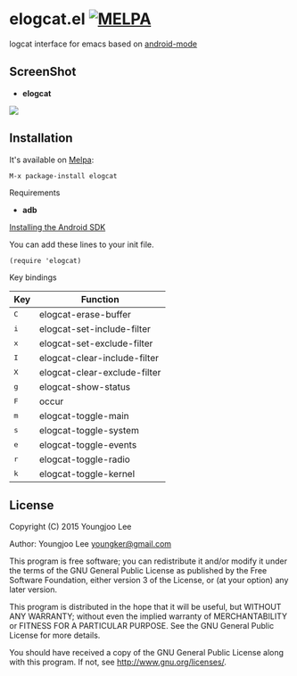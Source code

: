 # elogcat.el [![MELPA](http://melpa.org/packages/elogcat-badge.svg)](http://melpa.org/#/elogcat)

logcat interface for emacs based on [android-mode](https://github.com/remvee/android-mode)

## ScreenShot

- **elogcat**
<img align="center" src="https://raw.github.com/youngker/elogcat.el/master/elogcat.png">

## Installation

It's available on [Melpa](https://melpa.org/):

    M-x package-install elogcat

Requirements

- **adb**

[Installing the Android SDK](https://developer.android.com/sdk/installing/)

You can add these lines to your init file.

```elisp
(require 'elogcat)
```


Key bindings

Key | Function
--- | --------
<kbd>C</kbd> | elogcat-erase-buffer
<kbd>i</kbd> | elogcat-set-include-filter
<kbd>x</kbd> | elogcat-set-exclude-filter
<kbd>I</kbd> | elogcat-clear-include-filter
<kbd>X</kbd> | elogcat-clear-exclude-filter
<kbd>g</kbd> | elogcat-show-status
<kbd>F</kbd> | occur
<kbd>m</kbd> | elogcat-toggle-main
<kbd>s</kbd> | elogcat-toggle-system
<kbd>e</kbd> | elogcat-toggle-events
<kbd>r</kbd> | elogcat-toggle-radio
<kbd>k</kbd> | elogcat-toggle-kernel

## License

Copyright (C) 2015 Youngjoo Lee

Author: Youngjoo Lee <youngker@gmail.com>

This program is free software; you can redistribute it and/or modify
it under the terms of the GNU General Public License as published by
the Free Software Foundation, either version 3 of the License, or
(at your option) any later version.

This program is distributed in the hope that it will be useful,
but WITHOUT ANY WARRANTY; without even the implied warranty of
MERCHANTABILITY or FITNESS FOR A PARTICULAR PURPOSE.  See the
GNU General Public License for more details.

You should have received a copy of the GNU General Public License
along with this program.  If not, see <http://www.gnu.org/licenses/>.
